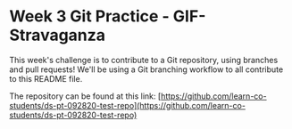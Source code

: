 # Week 3 Git Practice - GIF-Stravaganza

This week's challenge is to contribute to a Git repository, using branches and pull requests! We'll be using a Git branching workflow to all contribute to this README file.

The repository can be found at this link: [https://github.com/learn-co-students/ds-pt-092820-test-repo](https://github.com/learn-co-students/ds-pt-092820-test-repo)